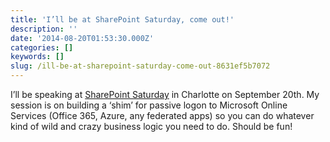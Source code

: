 ```yaml
---
title: 'I’ll be at SharePoint Saturday, come out!'
description: ''
date: '2014-08-20T01:53:30.000Z'
categories: []
keywords: []
slug: /ill-be-at-sharepoint-saturday-come-out-8631ef5b7072
---
```


I’ll be speaking at [SharePoint Saturday](http://www.spsevents.org/city/Charlotte/CLT2014/speakers) in Charlotte on September 20th. My session is on building a ‘shim’ for passive logon to Microsoft Online Services (Office 365, Azure, any federated apps) so you can do whatever kind of wild and crazy business logic you need to do. Should be fun!